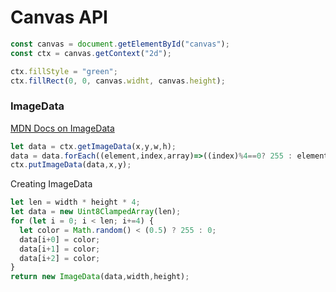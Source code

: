 # Canvas API


```js
const canvas = document.getElementById("canvas");
const ctx = canvas.getContext("2d");

ctx.fillStyle = "green";
ctx.fillRect(0, 0, canvas.widht, canvas.height);
```

### ImageData
[MDN Docs on ImageData](https://developer.mozilla.org/en-US/docs/Web/API/ImageData)

```js
let data = ctx.getImageData(x,y,w,h);
data = data.forEach((element,index,array)=>((index)%4==0? 255 : element));
ctx.putImageData(data,x,y);
```

Creating ImageData
```js
let len = width * height * 4;
let data = new Uint8ClampedArray(len);
for (let i = 0; i < len; i+=4) {
  let color = Math.random() < (0.5) ? 255 : 0;
  data[i+0] = color;
  data[i+1] = color;
  data[i+2] = color;
}
return new ImageData(data,width,height);
```
